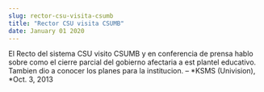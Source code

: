 ```yaml
---
slug: rector-csu-visita-csumb
title: "Rector CSU visita CSUMB"
date: January 01 2020
---
```


 
<p>
  El Recto del sistema CSU visito CSUMB y en conferencia de prensa hablo sobre
  como el cierre parcial del gobierno afectaria a est plantel educativo. Tambien
  dio a conocer los planes para la institucion. – *KSMS (Univision), *Oct. 3,
  2013
</p>
 
